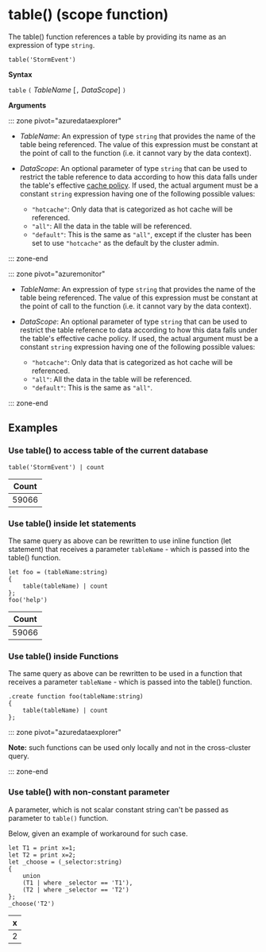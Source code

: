 # table() (scope function)

The table() function references a table by providing its name as an expression
of type `string`.

<!--- csl --->
```
table('StormEvent')
```

**Syntax**

`table` `(` *TableName* [`,` *DataScope*] `)`

**Arguments**

::: zone pivot="azuredataexplorer"

* *TableName*: An expression of type `string` that provides the name of the table
  being referenced. The value of this expression must be constant at the point
  of call to the function (i.e. it cannot vary by the data context).

* *DataScope*: An optional parameter of type `string` that can be used to restrict
  the table reference to data according to how this data falls under the table's
  effective [cache policy](../concepts/cachepolicy.md). If used, the actual argument
  must be a constant `string` expression having one of the following possible values:

    - `"hotcache"`: Only data that is categorized as hot cache will be referenced.
    - `"all"`: All the data in the table will be referenced.
    - `"default"`: This is the same as `"all"`, except if the cluster has been
      set to use `"hotcache"` as the default by the cluster admin.

::: zone-end

::: zone pivot="azuremonitor"

* *TableName*: An expression of type `string` that provides the name of the table
  being referenced. The value of this expression must be constant at the point
  of call to the function (i.e. it cannot vary by the data context).

* *DataScope*: An optional parameter of type `string` that can be used to restrict
  the table reference to data according to how this data falls under the table's
  effective cache policy. If used, the actual argument
  must be a constant `string` expression having one of the following possible values:

    - `"hotcache"`: Only data that is categorized as hot cache will be referenced.
    - `"all"`: All the data in the table will be referenced.
    - `"default"`: This is the same as `"all"`.

::: zone-end

## Examples

### Use table() to access table of the current database

<!-- csl: https://help.kusto.windows.net/Samples -->
```
table('StormEvent') | count
```

|Count|
|---|
|59066|

### Use table() inside let statements

The same query as above can be rewritten to use inline function (let statement) that 
receives a parameter `tableName` - which is passed into the table() function.

<!-- csl:  https://help.kusto.windows.net/Samples -->
```
let foo = (tableName:string)
{
    table(tableName) | count
};
foo('help')
```

|Count|
|---|
|59066|

### Use table() inside Functions

The same query as above can be rewritten to be used in a function that 
receives a parameter `tableName` - which is passed into the table() function.

<!-- csl -->
```
.create function foo(tableName:string)
{
    table(tableName) | count
};
```

::: zone pivot="azuredataexplorer"

**Note:** such functions can be used only locally and not in the cross-cluster query.

::: zone-end

### Use table() with non-constant parameter

A parameter, which is not scalar constant string can't be passed as parameter to `table()` function.

Below, given an example of workaround for such case.

<!-- csl -->
```
let T1 = print x=1;
let T2 = print x=2;
let _choose = (_selector:string)
{
    union
    (T1 | where _selector == 'T1'),
    (T2 | where _selector == 'T2')
};
_choose('T2')

```

|x|
|---|
|2|

